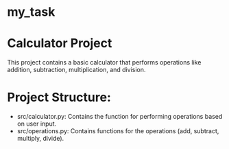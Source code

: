 # my_task
# Calculator Project

This project contains a basic calculator that performs operations like addition, subtraction, multiplication, and division.

# Project Structure:
- src/calculator.py: Contains the function for performing operations based on user input.
- src/operations.py: Contains functions for the operations (add, subtract, multiply, divide).

